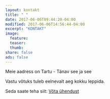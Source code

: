 ```yaml
---
layout: kontakt
title: " "
date: 2017-06-06T09:44:20-04:00
modified: 2017-06-06T14:56:44-04:00
excerpt: "KONTAKT"
image:
  feature:
  teaser:
  thumb:
share: false
ads: false
---
```

Meie aadress on Tartu - Tänav see ja see

Vastu võtuks tuleb eelnevalt aeg kokku leppida. 

Seda saate teha siit: <a href="{{ site.url }}/vota-yhendust/" class="btn">Võta ühendust</a>